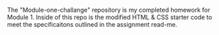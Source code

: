 The "Module-one-challange" repository is my completed homework for Module 1. Inside of this repo is the modified HTML & CSS starter code to meet the specificaitons outlined in the assignment read-me.
